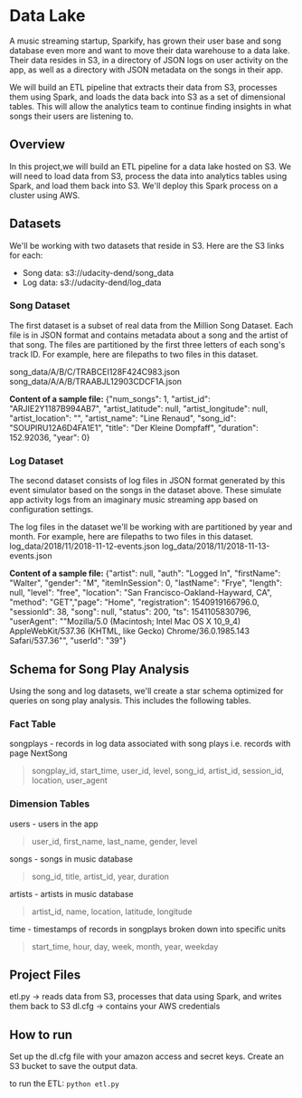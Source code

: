 # Data Lake

A music streaming startup, Sparkify, has grown their user base and song database even more and want to move their data warehouse to a data lake. Their data resides in S3, in a directory of JSON logs on user activity on the app, as well as a directory with JSON metadata on the songs in their app.

We will build an ETL pipeline that extracts their data from S3, processes them using Spark, and loads the data back into S3 as a set of dimensional tables. This will allow the analytics team to continue finding insights in what songs their users are listening to.

## Overview
In this project,we will build an ETL pipeline for a data lake hosted on S3. We will need to load data from S3, process the data into analytics tables using Spark, and load them back into S3. We'll deploy this Spark process on a cluster using AWS.

## Datasets
We'll be working with two datasets that reside in S3. Here are the S3 links for each:
<ul>
<li>Song data: s3://udacity-dend/song_data</li>
<li>Log data: s3://udacity-dend/log_data</li>
</ul>


### Song Dataset
The first dataset is a subset of real data from the Million Song Dataset. Each file is in JSON format and contains metadata about a song and the artist of that song. The files are partitioned by the first three letters of each song's track ID. For example, here are filepaths to two files in this dataset.

song_data/A/B/C/TRABCEI128F424C983.json
song_data/A/A/B/TRAABJL12903CDCF1A.json

**Content of a sample file:**
{"num_songs": 1, "artist_id": "ARJIE2Y1187B994AB7", "artist_latitude": null, "artist_longitude": null, "artist_location": "", "artist_name": "Line Renaud", "song_id": "SOUPIRU12A6D4FA1E1", "title": "Der Kleine Dompfaff", "duration": 152.92036, "year": 0}

### Log Dataset
The second dataset consists of log files in JSON format generated by this event simulator based on the songs in the dataset above. These simulate app activity logs from an imaginary music streaming app based on configuration settings.

The log files in the dataset we'll be working with are partitioned by year and month. For example, here are filepaths to two files in this dataset.
log_data/2018/11/2018-11-12-events.json
log_data/2018/11/2018-11-13-events.json

**Content of a sample file:**
{"artist": null, "auth": "Logged In", "firstName": "Walter", "gender": "M", "itemInSession": 0, "lastName": "Frye", "length": null, "level": "free", "location": "San Francisco-Oakland-Hayward, CA", "method": "GET","page": "Home", "registration": 1540919166796.0, "sessionId": 38, "song": null, "status": 200, "ts": 1541105830796, "userAgent": "\"Mozilla\/5.0 (Macintosh; Intel Mac OS X 10_9_4) AppleWebKit\/537.36 (KHTML, like Gecko) Chrome\/36.0.1985.143 Safari\/537.36\"", "userId": "39"}

## Schema for Song Play Analysis
Using the song and log datasets, we'll create a star schema optimized for queries on song play analysis. This includes the following tables.

### Fact Table
songplays - records in log data associated with song plays i.e. records with page NextSong
> songplay_id, start_time, user_id, level, song_id, artist_id, session_id, location, user_agent


### Dimension Tables
users - users in the app
> user_id, first_name, last_name, gender, level

songs - songs in music database
> song_id, title, artist_id, year, duration

artists - artists in music database
> artist_id, name, location, latitude, longitude

time - timestamps of records in songplays broken down into specific units
> start_time, hour, day, week, month, year, weekday

## Project Files

etl.py -> reads data from S3, processes that data using Spark, and writes them back to S3
dl.cfg -> contains your AWS credentials

## How to run
Set up the dl.cfg file with your amazon access and secret keys. Create an S3 bucket to save the output data.

to run the ETL:
<code>python etl.py</code> 